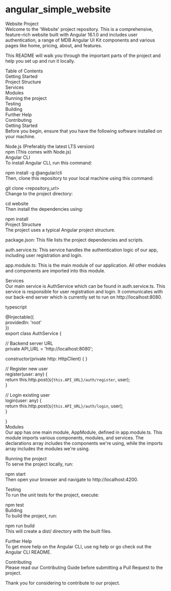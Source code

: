 # angular_simple_website  
Website Project  
Welcome to the 'Website' project repository. This is a comprehensive, feature-rich website built with Angular 16.1.0 and includes user authentication, a range of MDB Angular UI Kit components and various pages like home, pricing, about, and features.  

This README will walk you through the important parts of the project and help you set up and run it locally.  

Table of Contents  
Getting Started  
Project Structure  
Services  
Modules  
Running the project  
Testing  
Building  
Further Help  
Contributing  
Getting Started  
Before you begin, ensure that you have the following software installed on your machine.  

Node.js (Preferably the latest LTS version)  
npm (This comes with Node.js)  
Angular CLI  
To install Angular CLI, run this command:  

npm install -g @angular/cli  
Then, clone this repository to your local machine using this command:  

git clone <repository_url>  
Change to the project directory:  

cd website  
Then install the dependencies using:  

npm install  
Project Structure  
The project uses a typical Angular project structure.  

package.json: This file lists the project dependencies and scripts.  

auth.service.ts: This service handles the authentication logic of our app, including user registration and login.  

app.module.ts: This is the main module of our application. All other modules and components are imported into this module.  

Services  
Our main service is AuthService which can be found in auth.service.ts. This service is responsible for user registration and login. It communicates with our back-end server which is currently set to run on http://localhost:8080.  

typescript  

@Injectable({  
  providedIn: 'root'  
})  
export class AuthService {  

  // Backend server URL  
  private API_URL = 'http://localhost:8080';  

  constructor(private http: HttpClient) { }  

  // Register new user  
  register(user: any) {  
    return this.http.post(`${this.API_URL}/auth/register`, user);  
  }  

  // Login existing user  
  login(user: any) {  
    return this.http.post(`${this.API_URL}/auth/login`, user);  
  }  

}  
Modules  
Our app has one main module, AppModule, defined in app.module.ts. This module imports various components, modules, and services. The declarations array includes the components we're using, while the imports array includes the modules we're using.  

Running the project  
To serve the project locally, run:  

npm start  
Then open your browser and navigate to http://localhost:4200.  

Testing  
To run the unit tests for the project, execute:  

npm test  
Building  
To build the project, run:  

npm run build  
This will create a dist/ directory with the built files.  

Further Help  
To get more help on the Angular CLI, use ng help or go check out the Angular CLI README.  

Contributing  
Please read our Contributing Guide before submitting a Pull Request to the project.  

Thank you for considering to contribute to our project.  
